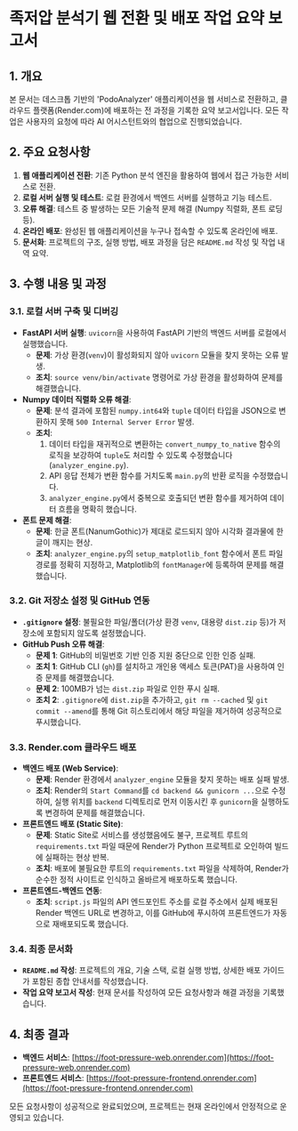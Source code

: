 # 족저압 분석기 웹 전환 및 배포 작업 요약 보고서

## 1. 개요

본 문서는 데스크톱 기반의 'PodoAnalyzer' 애플리케이션을 웹 서비스로 전환하고, 클라우드 플랫폼(Render.com)에 배포하는 전 과정을 기록한 요약 보고서입니다. 모든 작업은 사용자의 요청에 따라 AI 어시스턴트와의 협업으로 진행되었습니다.

## 2. 주요 요청사항

1.  **웹 애플리케이션 전환**: 기존 Python 분석 엔진을 활용하여 웹에서 접근 가능한 서비스로 전환.
2.  **로컬 서버 실행 및 테스트**: 로컬 환경에서 백엔드 서버를 실행하고 기능 테스트.
3.  **오류 해결**: 테스트 중 발생하는 모든 기술적 문제 해결 (Numpy 직렬화, 폰트 로딩 등).
4.  **온라인 배포**: 완성된 웹 애플리케이션을 누구나 접속할 수 있도록 온라인에 배포.
5.  **문서화**: 프로젝트의 구조, 실행 방법, 배포 과정을 담은 `README.md` 작성 및 작업 내역 요약.

## 3. 수행 내용 및 과정

### 3.1. 로컬 서버 구축 및 디버깅

*   **FastAPI 서버 실행**: `uvicorn`을 사용하여 FastAPI 기반의 백엔드 서버를 로컬에서 실행했습니다.
    *   **문제**: 가상 환경(`venv`)이 활성화되지 않아 `uvicorn` 모듈을 찾지 못하는 오류 발생.
    *   **조치**: `source venv/bin/activate` 명령어로 가상 환경을 활성화하여 문제를 해결했습니다.
*   **Numpy 데이터 직렬화 오류 해결**:
    *   **문제**: 분석 결과에 포함된 `numpy.int64`와 `tuple` 데이터 타입을 JSON으로 변환하지 못해 `500 Internal Server Error` 발생.
    *   **조치**:
        1.  데이터 타입을 재귀적으로 변환하는 `convert_numpy_to_native` 함수의 로직을 보강하여 `tuple`도 처리할 수 있도록 수정했습니다 (`analyzer_engine.py`).
        2.  API 응답 전체가 변환 함수를 거치도록 `main.py`의 반환 로직을 수정했습니다.
        3.  `analyzer_engine.py`에서 중복으로 호출되던 변환 함수를 제거하여 데이터 흐름을 명확히 했습니다.
*   **폰트 문제 해결**:
    *   **문제**: 한글 폰트(NanumGothic)가 제대로 로드되지 않아 시각화 결과물에 한글이 깨지는 현상.
    *   **조치**: `analyzer_engine.py`의 `setup_matplotlib_font` 함수에서 폰트 파일 경로를 정확히 지정하고, Matplotlib의 `fontManager`에 등록하여 문제를 해결했습니다.

### 3.2. Git 저장소 설정 및 GitHub 연동

*   **`.gitignore` 설정**: 불필요한 파일/폴더(가상 환경 `venv`, 대용량 `dist.zip` 등)가 저장소에 포함되지 않도록 설정했습니다.
*   **GitHub Push 오류 해결**:
    *   **문제 1**: GitHub의 비밀번호 기반 인증 지원 중단으로 인한 인증 실패.
    *   **조치 1**: GitHub CLI (`gh`)를 설치하고 개인용 액세스 토큰(PAT)을 사용하여 인증 문제를 해결했습니다.
    *   **문제 2**: 100MB가 넘는 `dist.zip` 파일로 인한 푸시 실패.
    *   **조치 2**: `.gitignore`에 `dist.zip`을 추가하고, `git rm --cached` 및 `git commit --amend`를 통해 Git 히스토리에서 해당 파일을 제거하여 성공적으로 푸시했습니다.

### 3.3. Render.com 클라우드 배포

*   **백엔드 배포 (Web Service)**:
    *   **문제**: Render 환경에서 `analyzer_engine` 모듈을 찾지 못하는 배포 실패 발생.
    *   **조치**: Render의 `Start Command`를 `cd backend && gunicorn ...`으로 수정하여, 실행 위치를 `backend` 디렉토리로 먼저 이동시킨 후 `gunicorn`을 실행하도록 변경하여 문제를 해결했습니다.
*   **프론트엔드 배포 (Static Site)**:
    *   **문제**: Static Site로 서비스를 생성했음에도 불구, 프로젝트 루트의 `requirements.txt` 파일 때문에 Render가 Python 프로젝트로 오인하여 빌드에 실패하는 현상 반복.
    *   **조치**: 배포에 불필요한 루트의 `requirements.txt` 파일을 삭제하여, Render가 순수한 정적 사이트로 인식하고 올바르게 배포하도록 했습니다.
*   **프론트엔드-백엔드 연동**:
    *   **조치**: `script.js` 파일의 API 엔드포인트 주소를 로컬 주소에서 실제 배포된 Render 백엔드 URL로 변경하고, 이를 GitHub에 푸시하여 프론트엔드가 자동으로 재배포되도록 했습니다.

### 3.4. 최종 문서화

*   **`README.md` 작성**: 프로젝트의 개요, 기술 스택, 로컬 실행 방법, 상세한 배포 가이드가 포함된 종합 안내서를 작성했습니다.
*   **작업 요약 보고서 작성**: 현재 문서를 작성하여 모든 요청사항과 해결 과정을 기록했습니다.

## 4. 최종 결과

*   **백엔드 서비스**: [https://foot-pressure-web.onrender.com](https://foot-pressure-web.onrender.com)
*   **프론트엔드 서비스**: [https://foot-pressure-frontend.onrender.com](https://foot-pressure-frontend.onrender.com)

모든 요청사항이 성공적으로 완료되었으며, 프로젝트는 현재 온라인에서 안정적으로 운영되고 있습니다.
